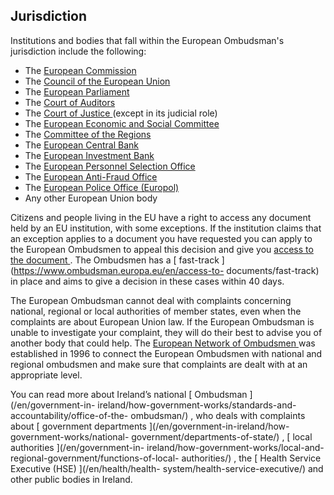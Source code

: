 ##  Jurisdiction

Institutions and bodies that fall within the European Ombudsman's jurisdiction
include the following:

  * The [ European Commission ](/en/government-in-ireland/european-government/eu-institutions/european-commission/)
  * The [ Council of the European Union ](/en/government-in-ireland/european-government/eu-institutions/council-of-the-european-union/)
  * The [ European Parliament ](/en/government-in-ireland/european-government/eu-institutions/european-parliament/)
  * The [ Court of Auditors ](/en/government-in-ireland/european-government/eu-institutions/court-of-auditors/)
  * The [ Court of Justice ](/en/government-in-ireland/european-government/eu-institutions/european-court-of-justice/) (except in its judicial role) 
  * The [ European Economic and Social Committee ](https://www.eesc.europa.eu/en)
  * The [ Committee of the Regions ](https://cor.europa.eu/en)
  * The [ European Central Bank ](http://www.ecb.int/)
  * The [ European Investment Bank ](https://www.eib.org/en/)
  * The [ European Personnel Selection Office ](https://epso.europa.eu/home_en)
  * The [ European Anti-Fraud Office ](https://ec.europa.eu/anti-fraud/home_en)
  * The [ European Police Office (Europol) ](https://www.europol.europa.eu/)
  * Any other European Union body 

Citizens and people living in the EU have a right to access any document held
by an EU institution, with some exceptions. If the institution claims that an
exception applies to a document you have requested you can apply to the
European Ombudsmen to appeal this decision and give you [ access to the
document ](https://www.ombudsman.europa.eu/en/access-to-documents) . The
Ombudsmen has a [ fast-track ](https://www.ombudsman.europa.eu/en/access-to-
documents/fast-track) in place and aims to give a decision in these cases
within 40 days.

The European Ombudsman cannot deal with complaints concerning national,
regional or local authorities of member states, even when the complaints are
about European Union law. If the European Ombudsman is unable to investigate
your complaint, they will do their best to advise you of another body that
could help. The [ European Network of Ombudsmen
](https://www.ombudsman.europa.eu/en/european-network-of-ombudsmen/about/en)
was established in 1996 to connect the European Ombudsmen with national and
regional ombudsmen and make sure that complaints are dealt with at an
appropriate level.

You can read more about Ireland’s national [ Ombudsman ](/en/government-in-
ireland/how-government-works/standards-and-accountability/office-of-the-
ombudsman/) , who deals with complaints about [ government departments
](/en/government-in-ireland/how-government-works/national-
government/departments-of-state/) , [ local authorities ](/en/government-in-
ireland/how-government-works/local-and-regional-government/functions-of-local-
authorities/) , the [ Health Service Executive (HSE) ](/en/health/health-
system/health-service-executive/) and other public bodies in Ireland.
